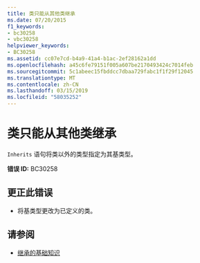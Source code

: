 ```yaml
---
title: 类只能从其他类继承
ms.date: 07/20/2015
f1_keywords:
- bc30258
- vbc30258
helpviewer_keywords:
- BC30258
ms.assetid: cc07e7cd-b4a9-41a4-b1ac-2ef28162a1dd
ms.openlocfilehash: a45c6fe79151f005a607be2170493424c7014feb
ms.sourcegitcommit: 5c1abeec15fbddcc7dbaa729fabc1f1f29f12045
ms.translationtype: MT
ms.contentlocale: zh-CN
ms.lasthandoff: 03/15/2019
ms.locfileid: "58035252"
---
```

# <a name="classes-can-inherit-only-from-other-classes"></a>类只能从其他类继承
`Inherits` 语句将类以外的类型指定为其基类型。  
  
 **错误 ID:** BC30258  
  
## <a name="to-correct-this-error"></a>更正此错误  
  
-   将基类型更改为已定义的类。  
  
## <a name="see-also"></a>请参阅

- [继承的基础知识](../../visual-basic/programming-guide/language-features/objects-and-classes/inheritance-basics.md)
